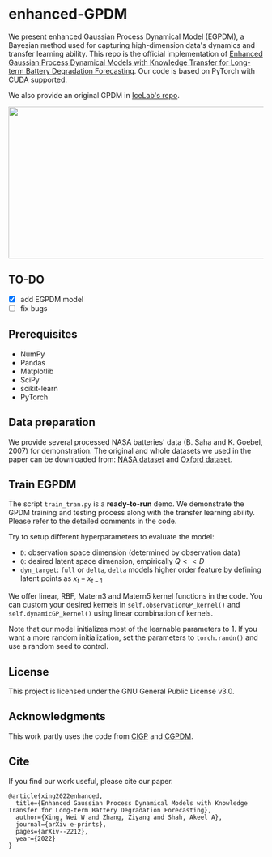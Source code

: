 # enhanced-GPDM

We present enhanced Gaussian Process Dynamical Model (EGPDM), a Bayesian method used for capturing high-dimension data's dynamics and transfer learning ability. This repo is the official implementation of [Enhanced Gaussian Process Dynamical Models with Knowledge Transfer for Long-term Battery Degradation Forecasting](https://arxiv.org/abs/2212.01609). Our code is based on PyTorch with CUDA supported.

We also provide an original GPDM in [IceLab's repo](https://github.com/IceLab-X/Mini-GP).

<img width="900" height="300" src="https://raw.githubusercontent.com/PericlesHat/modified-GPDM/main/assets/egpdm_nasa.png"/>

## TO-DO

- [x] add EGPDM model
- [ ] fix bugs

## Prerequisites

- NumPy
- Pandas
- Matplotlib
- SciPy
- scikit-learn
- PyTorch

## Data preparation

We provide several processed NASA batteries' data (B. Saha and K. Goebel, 2007) for demonstration. The original and whole datasets we used in the paper can be downloaded from: [NASA dataset](https://www.nasa.gov/content/prognostics-center-of-excellence-data-set-repository) and [Oxford dataset](https://ora.ox.ac.uk/objects/uuid:03ba4b01-cfed-46d3-9b1a-7d4a7bdf6fac).

## Train EGPDM

The script `train_tran.py` is a **ready-to-run** demo. We demonstrate the GPDM training and testing process along with the transfer learning ability. Please refer to the detailed comments in the code. 

Try to setup different hyperparameters to evaluate the model:
- `D`: observation space dimension (determined by observation data)
- `Q`: desired latent space dimension, empirically $Q << D$
- `dyn_target`: `full` or `delta`, `delta` models higher order feature by defining latent points as $x_t - x_{t-1}$

We offer linear, RBF, Matern3 and Matern5 kernel functions in the code. You can custom your desired kernels in `self.observationGP_kernel()` and `self.dynamicGP_kernel()` using linear combination of kernels.

Note that our model initializes most of the learnable parameters to $1$. If you want a more random initialization, set the parameters to `torch.randn()` and use a random seed to control.

## License

This project is licensed under the GNU General Public License v3.0.

## Acknowledgments

This work partly uses the code from [CIGP](https://github.com/IceLab-X/Mini-GP/blob/main/cigp_v14.py) and [CGPDM](https://github.com/fabio-amadio/cgpdm_lib).

## Cite

If you find our work useful, please cite our paper.
```
@article{xing2022enhanced,
  title={Enhanced Gaussian Process Dynamical Models with Knowledge Transfer for Long-term Battery Degradation Forecasting},
  author={Xing, Wei W and Zhang, Ziyang and Shah, Akeel A},
  journal={arXiv e-prints},
  pages={arXiv--2212},
  year={2022}
}
```

